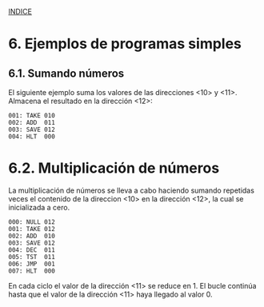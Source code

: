 
[INDICE](./README.md)

# 6. Ejemplos de programas simples

## 6.1. Sumando números

El siguiente ejemplo suma los valores de las direcciones <10> y <11>. Almacena
el resultado en la dirección <12>:
```
001: TAKE 010
002: ADD  011
003: SAVE 012
004: HLT  000
```

# 6.2. Multiplicación de números

La multiplicación de números se lleva a cabo haciendo sumando repetidas veces el contenido
de la direccion <10> en la dirección <12>, la cual se inicializada a cero.
```
000: NULL 012
001: TAKE 012
002: ADD  010
003: SAVE 012
004: DEC  011
005: TST  011
006: JMP  001
007: HLT  000
```

En cada ciclo el valor de la dirección <11> se reduce en 1. El bucle continúa hasta que el valor
de la dirección <11> haya llegado al valor 0.
